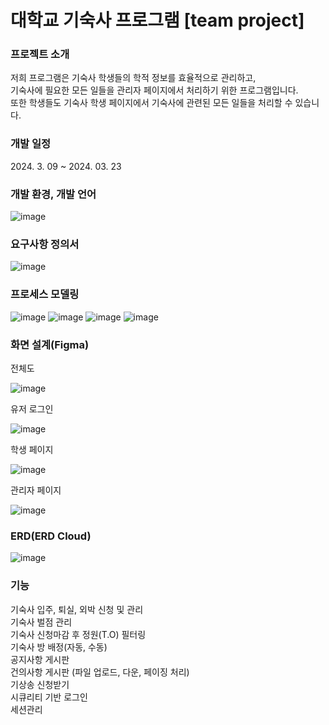 <h1>대학교 기숙사 프로그램  [team project] </h1>

<h3>프로젝트 소개</h3>

저희 프로그램은 기숙사 학생들의 학적 정보를 효율적으로 관리하고, </br>
기숙사에 필요한 모든 일들을 관리자 페이지에서 처리하기 위한 프로그램입니다. </br>
또한 학생들도 기숙사 학생 페이지에서 기숙사에 관련된 모든 일들을 처리할 수 있습니다. </br>

<h3>개발 일정</h3>
2024. 3. 09 ~ 2024. 03. 23

<h3>개발 환경, 개발 언어</h3>

![image](https://github.com/TH-97/TeamProject_System/assets/5390181/00714474-9867-4c10-a3c9-9e11eec00108)

<h3>요구사항 정의서</h3>

![image](https://github.com/TH-97/TeamProject_System/assets/5390181/a38782f6-c1d7-4ab1-a9b0-0855dd70ccae)

<h3>프로세스 모델링</h3>

![image](https://github.com/TH-97/TeamProject_System/assets/5390181/d5ad00ea-f6bd-4f09-bedd-a90808414846)
![image](https://github.com/TH-97/TeamProject_System/assets/5390181/99a73361-4a8f-424d-8c85-9b7f89eefb7d)
![image](https://github.com/TH-97/TeamProject_System/assets/5390181/0ab35198-9e42-47db-a25c-6d2f4bd1f3ea)
![image](https://github.com/TH-97/TeamProject_System/assets/5390181/828643a4-f03a-49d3-87e3-91fca8c197eb)





<h3>화면 설계(Figma)</h3>
<p>전체도</p>

![image](https://github.com/TH-97/TeamProject_System/assets/5390181/4ec41cba-a1a5-4834-a4a5-34d478d9a4cf)

<p>유저 로그인</p>

![image](https://github.com/TH-97/TeamProject_System/assets/5390181/4533c64e-585e-4ccc-9adf-0f7128f7404e)

<p>학생 페이지</p>

![image](https://github.com/TH-97/TeamProject_System/assets/5390181/6f18d40d-5f5e-4d47-86af-f3d898610e56)

<p>관리자 페이지</p>

![image](https://github.com/TH-97/TeamProject_System/assets/5390181/d3343ad4-e6f8-4257-ba90-29de650d3b91)





<h3>ERD(ERD Cloud)</h3>

![image](https://github.com/TH-97/TeamProject_System/assets/5390181/e914ffa5-4246-498f-8348-a4f58ea5b564)

<h3>기능</h3>
기숙사 입주, 퇴실, 외박 신청 및 관리 </br>
기숙사 벌점 관리 </br>
기숙사 신청마감 후 정원(T.O) 필터링 </br>
기숙사 방 배정(자동, 수동) </br>
공지사항 게시판 </br>
건의사항 게시판 (파일 업로드, 다운, 페이징 처리) </br>
기상송 신청받기 </br>
시큐리티 기반 로그인 </br>
세션관리 </br>
